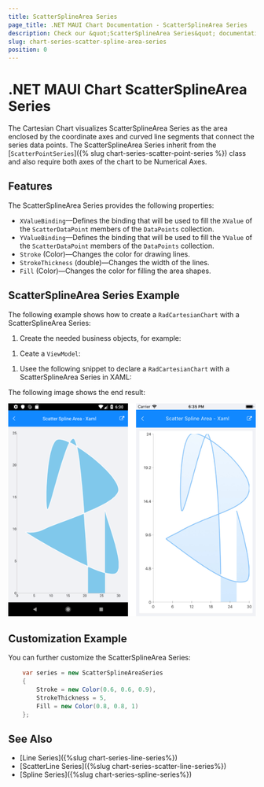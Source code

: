 ```yaml
---
title: ScatterSplineArea Series
page_title: .NET MAUI Chart Documentation - ScatterSplineArea Series
description: Check our &quot;ScatterSplineArea Series&quot; documentation article for Telerik Chart for .NET MAUI
slug: chart-series-scatter-spline-area-series
position: 0
---
```


# .NET MAUI Chart ScatterSplineArea Series

The Cartesian Chart visualizes ScatterSplineArea Series as the area enclosed by the coordinate axes and curved line segments that connect the series data points. The ScatterSplineArea Series inherit from the [`ScatterPointSeries`]({% slug chart-series-scatter-point-series %}) class and also require both axes of the chart to be Numerical Axes.

## Features

The ScatterSplineArea Series provides the following properties:

- `XValueBinding`&mdash;Defines the binding that will be used to fill the `XValue` of the `ScatterDataPoint` members of the `DataPoints` collection.
- `YValueBinding`&mdash;Defines the binding that will be used to fill the `YValue` of the `ScatterDataPoint` members of the `DataPoints` collection.
- `Stroke` (Color)&mdash;Changes the color for drawing lines.
- `StrokeThickness` (double)&mdash;Changes the width of the lines.
- `Fill` (Color)&mdash;Changes the color for filling the area shapes.

## ScatterSplineArea Series Example

The following example shows how to create a `RadCartesianChart` with a ScatterSplineArea Series:

1. Create the needed business objects, for example:

 <snippet id='numerical-data-model' />


1. Ceate a `ViewModel`:

 <snippet id='chart-series-numerical-view-model' />


1. Usee the following snippet to declare a `RadCartesianChart` with a ScatterSplineArea Series in XAML:

 <snippet id='chart-series-scattersplinearea-xaml' />



The following image shows the end result:

![Basic ScatterSplineAreaSeries](images/cartesian-scatter-spline-area-series-basic-example.png)

## Customization Example

You can further customize the ScatterSplineArea Series:

```C#
	var series = new ScatterSplineAreaSeries
	{
		Stroke = new Color(0.6, 0.6, 0.9),
		StrokeThickness = 5,
		Fill = new Color(0.8, 0.8, 1)
	};
```

## See Also

- [Line Series]({%slug chart-series-line-series%})
- [ScatterLine Series]({%slug chart-series-scatter-line-series%})
- [Spline Series]({%slug chart-series-spline-series%})
